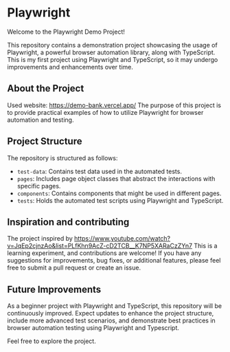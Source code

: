 # Playwright

Welcome to the Playwright Demo Project!

This repository contains a demonstration project showcasing the usage of Playwright, a powerful browser automation library, along with TypeScript. This is my first project using Playwright and TypeScript, so it may undergo improvements and enhancements over time.

## About the Project

Used website: https://demo-bank.vercel.app/
The purpose of this project is to provide practical examples of how to utilize Playwright for browser automation and testing.

## Project Structure

The repository is structured as follows:

- `test-data`: Contains test data used in the automated tests.
- `pages`: Includes page object classes that abstract the interactions with specific pages.
- `components`: Contains components that might be used in different pages.
- `tests`: Holds the automated test scripts using Playwright and TypeScript.

## Inspiration and contributing

The project inspired by https://www.youtube.com/watch?v=JqEp2cjnzAo&list=PLfKhn9AcZ-cD2TCB__K7NP5XARaCzZYn7
This is a learning experiment, and contributions are welcome! If you have any suggestions for improvements, bug fixes, or additional features, please feel free to submit a pull request or create an issue.

## Future Improvements

As a beginner project with Playwright and TypeScript, this repository will be continuously improved. Expect updates to enhance the project structure, include more advanced test scenarios, and demonstrate best practices in browser automation testing using Playwright and Typescript.

Feel free to explore the project.
